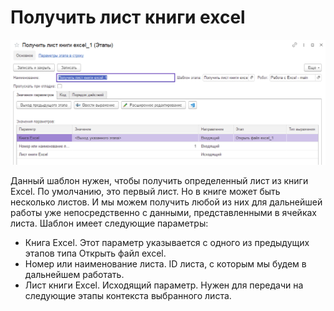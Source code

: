 # Получить лист книги excel

![](<../../../../.gitbook/assets/Получить лист книги Excel.png>)

Данный шаблон нужен, чтобы получить определенный лист из книги Excel. По умолчанию, это первый  лист. Но в книге может быть несколько листов. И мы можем получить любой из них для дальнейшей работы уже непосредственно с данными, представленными в ячейках листа. Шаблон имеет следующие параметры:

* Книга Excel. Этот параметр указывается с одного из предыдущих этапов типа Открыть файл excel.&#x20;
* Номер или наименование листа. ID листа, с которым мы будем в дальнейшем работать.
* Лист книги Excel. Исходящий параметр. Нужен для передачи на следующие этапы контекста выбранного листа.

